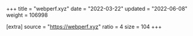 +++
title = "webperf.xyz"
date = "2022-03-22"
updated = "2022-06-08"
weight = 106998

[extra]
source = "https://webperf.xyz"
ratio = 4
size = 104
+++
